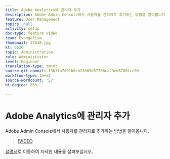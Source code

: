 ```yaml
---
title: Adobe Analytics에 관리자 추가
description: Adobe Admin Console에서 사용자를 관리자로 추가하는 방법을 알아봅니다.
feature: User Management
topics: null
activity: setup
doc-type: feature video
team: Evangelism
thumbnail: 37648.jpg
kt: 5520
topic: Administration
role: Administrator
level: Beginner
translation-type: tm+mt
source-git-commit: f3b3fa7d91b0cb21005b57768ca23ed6700fcc03
workflow-type: tm+mt
source-wordcount: '57'
ht-degree: 85%

---
```



# Adobe Analytics에 관리자 추가

Adobe Admin Console에서 사용자를 관리자로 추가하는 방법을 알아봅니다.

>[!VIDEO](https://video.tv.adobe.com/v/37648/?quality=12&learn=on)

[설명서](https://helpx.adobe.com/kr/enterprise/using/admin-console.html)로 이동하여 자세한 내용을 살펴보십시오.
